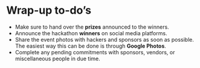 # Wrap-up to-do’s

* Make sure to hand over the **prizes** announced to the winners.
* Announce the hackathon **winners** on social media platforms.
* Share the event photos with hackers and sponsors as soon as possible. The easiest way this can be done is through **Google Photos**. 
* Complete any pending commitments with sponsors, vendors, or miscellaneous people in due time.

